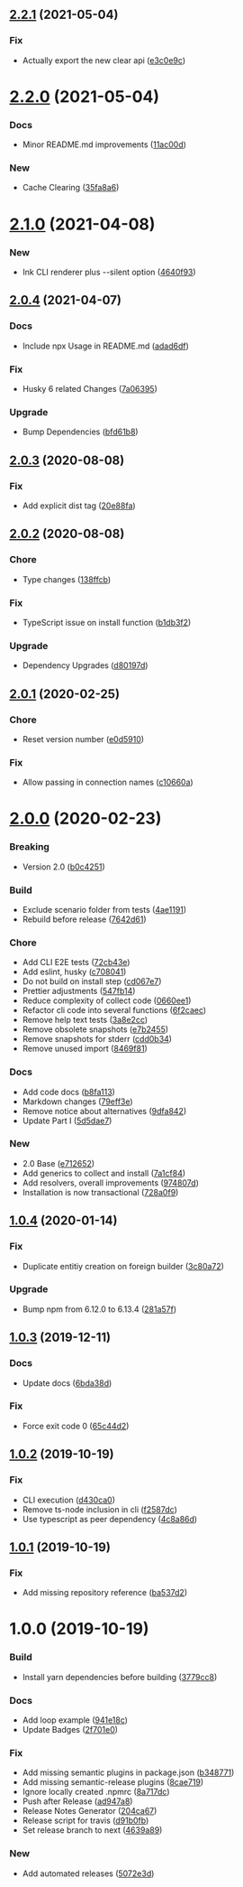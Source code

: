 ## [2.2.1](https://github.com/jeanfortheweb/typeorm-fixture-builder/compare/v2.2.0...v2.2.1) (2021-05-04)


### Fix

* Actually export the new clear api ([e3c0e9c](https://github.com/jeanfortheweb/typeorm-fixture-builder/commit/e3c0e9c1b5564751812bc15025a59efac364a6ca))

# [2.2.0](https://github.com/jeanfortheweb/typeorm-fixture-builder/compare/v2.1.0...v2.2.0) (2021-05-04)


### Docs

* Minor README.md improvements ([11ac00d](https://github.com/jeanfortheweb/typeorm-fixture-builder/commit/11ac00d93913e0434cf786194d98152d2a7219e6))

### New

* Cache Clearing ([35fa8a6](https://github.com/jeanfortheweb/typeorm-fixture-builder/commit/35fa8a60cef7e8c662786798b2d72928fd0e9bcd))

# [2.1.0](https://github.com/jeanfortheweb/typeorm-fixture-builder/compare/v2.0.4...v2.1.0) (2021-04-08)


### New

* Ink CLI renderer plus --silent option ([4640f93](https://github.com/jeanfortheweb/typeorm-fixture-builder/commit/4640f93c7bae3b439083e4f5068162ce63a723fa))

## [2.0.4](https://github.com/jeanfortheweb/typeorm-fixture-builder/compare/v2.0.3...v2.0.4) (2021-04-07)


### Docs

* Include npx Usage in README.md ([adad6df](https://github.com/jeanfortheweb/typeorm-fixture-builder/commit/adad6dfb9b14189f8f2f90b91d25582e573a2ee9))

### Fix

* Husky 6 related Changes ([7a06395](https://github.com/jeanfortheweb/typeorm-fixture-builder/commit/7a06395dd4ec373c5e6640eb8dea6e5dda13c26e))

### Upgrade

* Bump Dependencies ([bfd61b8](https://github.com/jeanfortheweb/typeorm-fixture-builder/commit/bfd61b8bee37c908873786e071ddb7de5eeecad5))

## [2.0.3](https://github.com/jeanfortheweb/typeorm-fixture-builder/compare/v2.0.2...v2.0.3) (2020-08-08)


### Fix

* Add explicit dist tag ([20e88fa](https://github.com/jeanfortheweb/typeorm-fixture-builder/commit/20e88fad7a46c2445d631306b4c9a6d24ed64459))

## [2.0.2](https://github.com/jeanfortheweb/typeorm-fixture-builder/compare/v2.0.1...v2.0.2) (2020-08-08)


### Chore

* Type changes ([138ffcb](https://github.com/jeanfortheweb/typeorm-fixture-builder/commit/138ffcb1e710a091bd80cba35aad946ef11c7680))

### Fix

* TypeScript issue on install function ([b1db3f2](https://github.com/jeanfortheweb/typeorm-fixture-builder/commit/b1db3f269e36a0a6e82db8d49ada6b3775a0c24c))

### Upgrade

* Dependency Upgrades ([d80197d](https://github.com/jeanfortheweb/typeorm-fixture-builder/commit/d80197dd5d8ea5ae869ee0dbc2c44931d871628f))

## [2.0.1](https://github.com/jeanfortheweb/typeorm-fixture-builder/compare/v2.0.0...v2.0.1) (2020-02-25)


### Chore

* Reset version number ([e0d5910](https://github.com/jeanfortheweb/typeorm-fixture-builder/commit/e0d59100b67e910ef3240eb9a2ec97fe5d1557b1))

### Fix

* Allow passing in connection names ([c10660a](https://github.com/jeanfortheweb/typeorm-fixture-builder/commit/c10660a5bd886d15cdaa7a2c2e22a3957ff53a07))

# [2.0.0](https://github.com/jeanfortheweb/typeorm-fixture-builder/compare/v1.0.4...v2.0.0) (2020-02-23)


### Breaking

* Version 2.0 ([b0c4251](https://github.com/jeanfortheweb/typeorm-fixture-builder/commit/b0c4251f02793065a973a1b75bb6e91d419e89a2))

### Build

* Exclude scenario folder from tests ([4ae1191](https://github.com/jeanfortheweb/typeorm-fixture-builder/commit/4ae11919212b38d030e908e4615a093c64e7aecc))
* Rebuild before release ([7642d61](https://github.com/jeanfortheweb/typeorm-fixture-builder/commit/7642d61fb658c72c83fd5a594df41e3da7b3b12d))

### Chore

* Add CLI E2E tests ([72cb43e](https://github.com/jeanfortheweb/typeorm-fixture-builder/commit/72cb43e17ae171d75f7fc426faeb699f56ca70f2))
* Add eslint, husky ([c708041](https://github.com/jeanfortheweb/typeorm-fixture-builder/commit/c708041fd784128ff9a7ea78faf12ca9e37634d7))
* Do not build on install step ([cd067e7](https://github.com/jeanfortheweb/typeorm-fixture-builder/commit/cd067e7d7c973d8810ed99f32936a03f606dc8ea))
* Prettier adjustments ([547fb14](https://github.com/jeanfortheweb/typeorm-fixture-builder/commit/547fb1412d7e2730f1840685bccc43718d3b431f))
* Reduce complexity of collect code ([0660ee1](https://github.com/jeanfortheweb/typeorm-fixture-builder/commit/0660ee1ada53d3852f273edaaec19b4c7d7bfd2b))
* Refactor cli code into several functions ([6f2caec](https://github.com/jeanfortheweb/typeorm-fixture-builder/commit/6f2caec390af79f8bdde836ebdac2df1903010c6))
* Remove help text tests ([3a8e2cc](https://github.com/jeanfortheweb/typeorm-fixture-builder/commit/3a8e2cc7badddf384fa78415715ac7402dc5a0da))
* Remove obsolete snapshots ([e7b2455](https://github.com/jeanfortheweb/typeorm-fixture-builder/commit/e7b245525104e4f3f9f86655a5a0ff9f571fa1f5))
* Remove snapshots for stderr ([cdd0b34](https://github.com/jeanfortheweb/typeorm-fixture-builder/commit/cdd0b3442f669aeeeda19cdb6aa5bdfd32dce83b))
* Remove unused import ([8469f81](https://github.com/jeanfortheweb/typeorm-fixture-builder/commit/8469f8175fe3106d1dd33333ab3b04896ab85424))

### Docs

* Add code docs ([b8fa113](https://github.com/jeanfortheweb/typeorm-fixture-builder/commit/b8fa1138a80d4a87965d8dd31ee37c15aa177d4d))
* Markdown changes ([79eff3e](https://github.com/jeanfortheweb/typeorm-fixture-builder/commit/79eff3ee223f44f18436400feb0326b7058c60f0))
* Remove notice about alternatives ([9dfa842](https://github.com/jeanfortheweb/typeorm-fixture-builder/commit/9dfa842e5fac11f24d81dc2f6d7f92733b9f5e62))
* Update Part I ([5d5dae7](https://github.com/jeanfortheweb/typeorm-fixture-builder/commit/5d5dae7ee52da365d57fcf062ea45d7dfc05a622))

### New

* 2.0 Base ([e712652](https://github.com/jeanfortheweb/typeorm-fixture-builder/commit/e7126528fd271b91fa70f74c708ec0ba328f892f))
* Add generics to collect and install ([7a1cf84](https://github.com/jeanfortheweb/typeorm-fixture-builder/commit/7a1cf843d23d34ea32e584f21b7d8b2eb3ffce80))
* Add resolvers, overall improvements ([974807d](https://github.com/jeanfortheweb/typeorm-fixture-builder/commit/974807da3fd7fe028a3bac8706da14d376ca8f03))
* Installation is now transactional ([728a0f9](https://github.com/jeanfortheweb/typeorm-fixture-builder/commit/728a0f94e74513b1ed36c63c169a5a73e98428a0))

## [1.0.4](https://github.com/jeanfortheweb/typeorm-fixture-builder/compare/v1.0.3...v1.0.4) (2020-01-14)


### Fix

* Duplicate entitiy creation on foreign builder ([3c80a72](https://github.com/jeanfortheweb/typeorm-fixture-builder/commit/3c80a7221a5bd0161b8b3e0961a823196d8e7f59))

### Upgrade

* Bump npm from 6.12.0 to 6.13.4 ([281a57f](https://github.com/jeanfortheweb/typeorm-fixture-builder/commit/281a57f5f6f1e3ec57fc2d4bf40e7704ebb04ae1))

## [1.0.3](https://github.com/jeanfortheweb/typeorm-fixture-builder/compare/v1.0.2...v1.0.3) (2019-12-11)


### Docs

* Update docs ([6bda38d](https://github.com/jeanfortheweb/typeorm-fixture-builder/commit/6bda38d360168cd72d3cfd436b5bd77cdb2d5ab3))

### Fix

* Force exit code 0 ([65c44d2](https://github.com/jeanfortheweb/typeorm-fixture-builder/commit/65c44d2d576cc91e6c8fc895d9b0706e337c88bb))

## [1.0.2](https://github.com/jeanfortheweb/typeorm-fixture-builder/compare/v1.0.1...v1.0.2) (2019-10-19)


### Fix

* CLI execution ([d430ca0](https://github.com/jeanfortheweb/typeorm-fixture-builder/commit/d430ca00b06a9743af69fde0b5fa91013ad4c4e5))
* Remove ts-node inclusion in cli ([f2587dc](https://github.com/jeanfortheweb/typeorm-fixture-builder/commit/f2587dc11d2f36499f134ac530a5a470e8097fe0))
* Use typescript as peer dependency ([4c8a86d](https://github.com/jeanfortheweb/typeorm-fixture-builder/commit/4c8a86d38c73091b26a5043f410a224dd980bb6b))

## [1.0.1](https://github.com/jeanfortheweb/typeorm-fixture-builder/compare/v1.0.0...v1.0.1) (2019-10-19)


### Fix

* Add missing repository reference ([ba537d2](https://github.com/jeanfortheweb/typeorm-fixture-builder/commit/ba537d2c8e704beb43a620b2bf0fb4aa54a6bab8))

# 1.0.0 (2019-10-19)


### Build

* Install yarn dependencies before building ([3779cc8](https://github.com/jeanfortheweb/typeorm-fixture-builder/commit/3779cc85890f97ce9ed25c62f32fe436a3b1952c))

### Docs

* Add loop example ([941e18c](https://github.com/jeanfortheweb/typeorm-fixture-builder/commit/941e18cb4afe09d045fb2ae8f4c45039c2f67973))
* Update Badges ([2f701e0](https://github.com/jeanfortheweb/typeorm-fixture-builder/commit/2f701e054579a728883a06d22c2c17b0df0a6b5b))

### Fix

* Add missing semantic plugins in package.json ([b348771](https://github.com/jeanfortheweb/typeorm-fixture-builder/commit/b34877178b3e2519d8f5fcd57fe0c64b525313ce))
* Add missing semantic-release plugins ([8cae719](https://github.com/jeanfortheweb/typeorm-fixture-builder/commit/8cae7193503943e34b0b176b5e9c9168c35e53cf))
* Ignore locally created .npmrc ([8a717dc](https://github.com/jeanfortheweb/typeorm-fixture-builder/commit/8a717dc1d97bfcceeec19a036b9b647a50f31bc8))
* Push after Release ([ad947a8](https://github.com/jeanfortheweb/typeorm-fixture-builder/commit/ad947a83c0bf235fe1eb296bddeee274c9d7d28d))
* Release Notes Generator ([204ca67](https://github.com/jeanfortheweb/typeorm-fixture-builder/commit/204ca6742c17205aa77e538904da7d606160548f))
* Release script for travis ([d91b0fb](https://github.com/jeanfortheweb/typeorm-fixture-builder/commit/d91b0fba6efe28ec537b48e32e9ab912e3742a55))
* Set release branch to next ([4639a89](https://github.com/jeanfortheweb/typeorm-fixture-builder/commit/4639a895e2e945dca3116921ce4dbe342a2569ec))

### New

* Add automated releases ([5072e3d](https://github.com/jeanfortheweb/typeorm-fixture-builder/commit/5072e3d6c2e338928caa95df90cb89b4b9bb1972))
